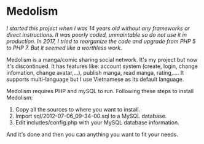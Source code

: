 Medolism
========

*I started this project when I was 14 years old without any frameworks or direct instructions. It was poorly coded, unmaintable so do not use it in production. In 2017, I tried to reorganize the code and upgrade from PHP 5 to PHP 7. But it seemed like a worthless work.*

Medolism is a manga/comic sharing social network. It's my project but now it's discontinued. It has features like: account system (create, login, change infomation, change avatar,...), publish manga, read manga, rating,.... It supports multi-language but I use Vietnamese as its default language.

Medolism requires PHP and mySQL to run.
Following these steps to install Medolism:
  1. Copy all the sources to where you want to install.
  2. Import sql/2012-07-06_09-34-00.sql to a MySQL database.
  3. Edit includes/config.php with your MySQL database information.

And it's done and then you can anything you want to fit your needs.
